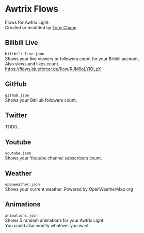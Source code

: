 # Awtrix Flows
Flows for Awtrix Light.  
Created or modified by [Tony Chang](https://github.com/tony-aptx4869)

## Bilibili Live
`bilibili_live.json`  
Shows your live viewers or followers count for your Bilibili account.  
Also views and likes count.  
https://flows.blueforcer.de/flow/RJM9oLYlOLzX

## GitHub
`github.json`  
Shows your GitHub followers count.

## Twitter
TODO...

## Youtube
`youtube.json`  
Shows your Youtube channel subscribers count.

## Weather
`openweather.json`  
Shows your current weather. Powered by OpenWeatherMap.org

## Animations
`animations.json`  
Shows 5 random animations for your Awtrix Light.  
You could also modify whatever you want.

